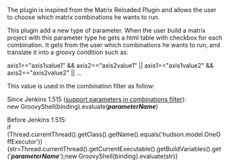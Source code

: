 The plugin is inspired from the Matrix Reloaded Plugin and allows the user to choose which matrix combinations he
wants to run.

This plugin add a new type of parameter.
When the user build a matrix project with this parameter type he gets a html table with checkbox for each combination.
It gets from the user which combinations he wants to run, and translate it into a groovy condition such as:

axis1=="axis1value1" && axis2=="axis2value1" || axis1=="axis1value2" && axis2=="axis2value2" || ...


This value is used in the combination filter as follow:


Since Jenkins 1.515 (<a href="https://issues.jenkins-ci.org/browse/JENKINS-7285">support parameters in combinations filter</a>):<br/>
new GroovyShell(binding).evaluate(<i><b>parameterName</b></i>)


Before Jenkins 1.515:<br/>
if (Thread.currentThread().getClass().getName().equals('hudson.model.OneOffExecutor')) {str=Thread.currentThread().getCurrentExecutable().getBuildVariables().get('<i><b>parameterName</b></i>');new GroovyShell(binding).evaluate(str)}



